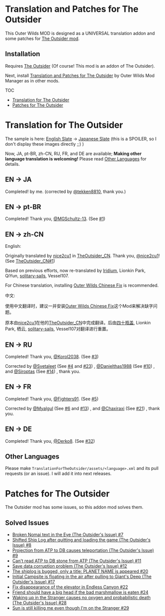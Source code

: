 # Translation and Patches for The Outsider

This Outer Wilds MOD is designed as a UNIVERSAL translation addon and some patches for [The Outsider mod](https://outerwildsmods.com/mods/theoutsider/).

## Installation

Requires [The Outsider](https://outerwildsmods.com/mods/theoutsider/) (Of course! This mod is an addon of The Outsider).

Next, install [Translation and Patches for The Outsider](https://outerwildsmods.com/mods/translationandpatchesfortheoutsider/) by Outer Wilds Mod Manager as in other mods.

TOC  
* [Translation for The Outsider](#translation-for-the-outsider)
* [Patches for The Outsider](#patches-for-the-outsider)

# Translation for The Outsider

The sample is here: [English Slate](fig/screenshot_slate_english.png) -> [Japanese Slate](fig/screenshot_slate_japanese.png) (this is a SPOILER, so I don't display these images directly ;;) )

Now, JA, pt-BR, zh-CN, RU, FR, and DE are available;
**Making other language translation is welcoming!** Please read [Other Languages](#other-languages) for details.

## EN -> JA

Completed! by me. (corrected by [@tekken8810](https://twitter.com/tekken8810), thank you.)

## EN -> pt-BR

Completed! Thank you, [@MGSchultz-13](https://github.com/MGSchultz-13). (See [#1](https://github.com/TRSasasusu/TranslationForTheOutsider/issues/1))

## EN -> zh-CN

English:

Originally translated by [nice2cu1](https://github.com/nice2cu1) in [TheOutsider_CN](https://github.com/nice2cu1/TheOutsider_CN). Thank you, [@nice2cu1](https://github.com/nice2cu1)! (See [TheOutsider_CN#1](https://github.com/nice2cu1/TheOutsider_CN/issues/1))

Based on previous efforts, now re-translated by [Iridium](https://space.bilibili.com/7834690),  Lionkin Park,  QiYun,  [solitary-sails](https://github.com/solitary-sails),  Vessel107.

For Chinese translation, installing [Outer Wilds Chinese Fix](https://outerwildsmods.com/mods/outerwildschinesefix/) is recommended.

中文:

使用中文翻译时，建议一并安装[Outer Wilds Chinese Fix](https://outerwildsmods.com/mods/outerwildschinesefix/)这个Mod来解决缺字问题。

原本由[nice2cu1](https://github.com/nice2cu1)在他的[TheOutsider_CN](https://github.com/nice2cu1/TheOutsider_CN)中完成翻译。后由[四十瓶盖](https://space.bilibili.com/7834690), Lionkin Park, 栖云, [solitary-sails](https://github.com/solitary-sails), Vessel107对翻译进行重置。


## EN -> RU

Completed! Thank you, [@Korol2038](https://github.com/Korol2038). (See [#3](https://github.com/TRSasasusu/TranslationForTheOutsider/issues/3))

Corrected by [@Svetaleet](https://github.com/Svetaleet) (See [#4](https://github.com/TRSasasusu/TranslationForTheOutsider/issues/4) and [#23](https://github.com/TRSasasusu/TranslationForTheOutsider/issues/23))
, [@Danielthas1988](https://github.com/Danielthas1988) (See [#10](https://github.com/TRSasasusu/TranslationForTheOutsider/issues/10))
, and [@Siroptas](https://github.com/Siroptas) (See [#14](https://github.com/TRSasasusu/TranslationForTheOutsider/issues/14))
, thank you.

## EN -> FR

Completed! Thank you, [@Fighters91](https://github.com/Fighters91). (See [#5](https://github.com/TRSasasusu/TranslationForTheOutsider/pull/5))

Corrected by [@Myalgul](https://github.com/Myalgul) (See [#6](https://github.com/TRSasasusu/TranslationForTheOutsider/pull/6) and [#13](https://github.com/TRSasasusu/TranslationForTheOutsider/pull/13))
, and [@Chaxiraxi](https://github.com/Chaxiraxi) (See [#21](https://github.com/TRSasasusu/TranslationForTheOutsider/pull/21))
, thank you.

## EN -> DE

Completed! Thank you, [@Derko8](https://github.com/Derko8). (See [#32](https://github.com/TRSasasusu/TranslationForTheOutsider/pull/32))

## Other Languages

Please make `TranslationForTheOutsider/assets/<language>.xml` and its pull requests (or an issue). I will add it into next releases.

# Patches for The Outsider

The Outsider mod has some issues, so this addon mod solves them.

## Solved Issues

* [Broken Nomai text in the Eye (The Outsider's Issue) #7](https://github.com/TRSasasusu/TranslationForTheOutsider/issues/7)
* [Shifted Ship Log after quitting and loading the game (The Outsider's Issue) #8](https://github.com/TRSasasusu/TranslationForTheOutsider/issues/8)
* [Projection from ATP to DB causes teleportation (The Outsider's Issue) #9](https://github.com/TRSasasusu/TranslationForTheOutsider/issues/9)
* [Can't read ATP to DB stone from ATP (The Outsider's Issue) #11](https://github.com/TRSasasusu/TranslationForTheOutsider/issues/11)
* [Save data corruption problem (The Outsider's Issue) #12](https://github.com/TRSasasusu/TranslationForTheOutsider/issues/12)
* [The shiplog is bugged, only a title: PLANET NAME is appeared #20](https://github.com/TRSasasusu/TranslationForTheOutsider/issues/20)
* [Initial Campsite is floating in the air after pulling to Giant's Deep (The Outsider's Issue) #17](https://github.com/TRSasasusu/TranslationForTheOutsider/issues/17)
* [Fix disappearance of the elevator in Endless Canyon #22](https://github.com/TRSasasusu/TranslationForTheOutsider/issues/22)
* [Friend should have a big head if the bad marshmallow is eaten #24](https://github.com/TRSasasusu/TranslationForTheOutsider/issues/24)
* [Waking up in the Stranger causes no oxygen and probabilistic death (The Outsider's Issue) #28](https://github.com/TRSasasusu/TranslationForTheOutsider/issues/28)
* [Sun is still killing me even though I'm on the Stranger #29](https://github.com/TRSasasusu/TranslationForTheOutsider/issues/29)

